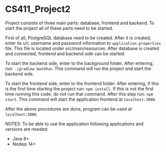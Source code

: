 # CS411_Project2
Project consists of three main parts: database, frontend and backend. To start the project all of these parts need to be started.

First of all, PostgreSQL database need to be created. After it is created, enter its url, username and password information to `application.properties` file. This file is located under src/main/resources. After database is created and connected, frontend and backend side can be started.

To start the backend side, enter to the background folder. After entering, run: `./gradlew bootRun`. This command will run the project and start the backend side.

To start the frontend side, enter to the frontend folder. After entering, if this is the first time starting the project run: `npm install`. If this is not the first time running this code, do not run that command. After this step run: `npm start`. This command will start the application frontend at `localhost:3000`.

After the above procedures are done, program can be used at `localhost:3000`.

NOTES: 
To be able to use the application following applications and versions are needed:
* Java 8+
* Nodejs 14+
